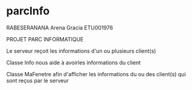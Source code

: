 # parcInfo
RABESERANANA Arena Gracia
ETU001976

PROJET PARC INFORMATIQUE

Le serveur reçoit les informations d'un ou plusieurs client(s)

Classe Info nous aide à avoirles informations du client 

Classe MaFenetre afin d'afficher les informations du ou des client(s) qui sont reçus par le serveur

